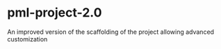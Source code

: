 # pml-project-2.0
An improved version of the scaffolding of the project allowing advanced customization
